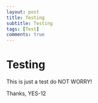```yaml
---
layout: post
title: Testing
subtitle: Testing
tags: [Test]
comments: true
---
```


# Testing

This is just a test do NOT WORRY!

Thanks,
YES-12

